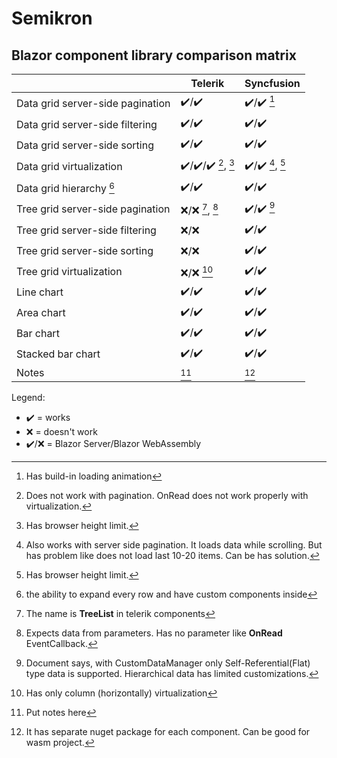 # Semikron

## Blazor component library comparison matrix

||Telerik|Syncfusion|
|-|-|-|
|Data grid server-side pagination|:heavy_check_mark:/:heavy_check_mark:|:heavy_check_mark:/:heavy_check_mark: [^syncfusion_pagination]|
|Data grid server-side filtering|:heavy_check_mark:/:heavy_check_mark:|:heavy_check_mark:/:heavy_check_mark:|
|Data grid server-side sorting|:heavy_check_mark:/:heavy_check_mark:|:heavy_check_mark:/:heavy_check_mark:|
|Data grid virtualization|:heavy_check_mark:/:heavy_check_mark:/:heavy_check_mark: [^telerik_virtualization], [^virtualization_limits]|:heavy_check_mark:/:heavy_check_mark: [^syncfusion_virtualization], [^virtualization_limits]|
|Data grid hierarchy [^hierarchy]|:heavy_check_mark:/:heavy_check_mark:|:heavy_check_mark:/:heavy_check_mark:|
|Tree grid server-side pagination|:x:/:x: [^telerik_tree_grid_info], [^telerik_tree_grid]|:heavy_check_mark:/:heavy_check_mark: [^syncfusion_tree_grid_server_side]|
|Tree grid server-side filtering|:x:/:x:|:heavy_check_mark:/:heavy_check_mark:|
|Tree grid server-side sorting|:x:/:x:|:heavy_check_mark:/:heavy_check_mark:|
|Tree grid virtualization|:x:/:x: [^telerik_tree_grid_virtualization]|:heavy_check_mark:/:heavy_check_mark:|
|Line chart|:heavy_check_mark:/:heavy_check_mark:|:heavy_check_mark:/:heavy_check_mark:|
|Area chart|:heavy_check_mark:/:heavy_check_mark:|:heavy_check_mark:/:heavy_check_mark:|
|Bar chart|:heavy_check_mark:/:heavy_check_mark:|:heavy_check_mark:/:heavy_check_mark:|
|Stacked bar chart|:heavy_check_mark:/:heavy_check_mark:|:heavy_check_mark:/:heavy_check_mark:|
|Notes|[^telerik]|[^syncfusion]|

Legend:
- :heavy_check_mark: = works
- :x: = doesn't work
- :heavy_check_mark:/:x: = Blazor Server/Blazor WebAssembly

[^hierarchy]: the ability to expand every row and have custom components inside
[^telerik_virtualization]: Does not work with pagination. OnRead does not work properly with virtualization.
[^virtualization_limits]: Has browser height limit.
[^telerik_tree_grid_info]: The name is **TreeList** in telerik components
[^telerik_tree_grid]: Expects data from parameters. Has no parameter like **OnRead** EventCallback.
[^telerik_tree_grid_virtualization]: Has only column (horizontally) virtualization
[^telerik]: Put notes here
[^syncfusion]: It has separate nuget package for each component. Can be good for wasm project.
[^syncfusion_pagination]: Has build-in loading animation
[^syncfusion_virtualization]: Also works with server side pagination. It loads data while scrolling. But has problem like does not load last 10-20 items. Can be has solution.
[^syncfusion_tree_grid_server_side]: Document says, with CustomDataManager only Self-Referential(Flat) type data is supported. Hierarchical data has limited customizations.
